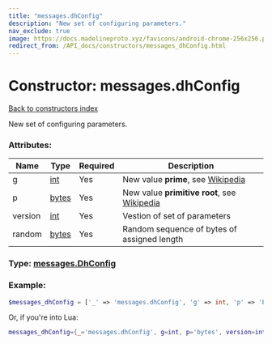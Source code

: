 ```yaml
---
title: "messages.dhConfig"
description: "New set of configuring parameters."
nav_exclude: true
image: https://docs.madelineproto.xyz/favicons/android-chrome-256x256.png
redirect_from: /API_docs/constructors/messages_dhConfig.html
---
```

# Constructor: messages.dhConfig  
[Back to constructors index](index.md)



New set of configuring parameters.

### Attributes:

| Name     |    Type       | Required | Description |
|----------|---------------|----------|-------------|
|g|[int](../types/int.md) | Yes|New value **prime**, see [Wikipedia](https://en.wikipedia.org/wiki/Diffie%E2%80%93Hellman_key_exchange)|
|p|[bytes](../types/bytes.md) | Yes|New value **primitive root**, see [Wikipedia](https://en.wikipedia.org/wiki/Diffie%E2%80%93Hellman_key_exchange)|
|version|[int](../types/int.md) | Yes|Vestion of set of parameters|
|random|[bytes](../types/bytes.md) | Yes|Random sequence of bytes of assigned length|



### Type: [messages.DhConfig](../types/messages.DhConfig.md)


### Example:

```php
$messages_dhConfig = ['_' => 'messages.dhConfig', 'g' => int, 'p' => 'bytes', 'version' => int, 'random' => 'bytes'];
```  


Or, if you're into Lua:

```lua
messages_dhConfig={_='messages.dhConfig', g=int, p='bytes', version=int, random='bytes'}

```


